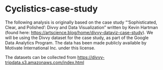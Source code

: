 # Cyclistics-case-study
The following analysis is originally based on the case study “‘Sophisticated, Clear, and Polished’: Divvy and Data Visualization” written by Kevin Hartman (found here: https://artscience.blog/home/divvy-dataviz-case-study). We will be using the Divvy dataset for the case study, as part of the Google Data Analytics Program. The data has been made publicly available by Motivate International Inc. under this license. 


The datasets can be collected from https://divvy-tripdata.s3.amazonaws.com/index.html
